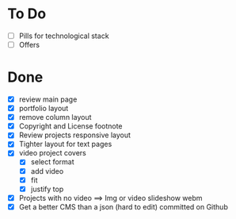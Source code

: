 # To Do

- [ ] Pills for technological stack
- [ ] Offers

# Done

- [x] review main page
- [x] portfolio layout
- [x] remove column layout
- [x] Copyright and License footnote
- [x] Review projects responsive layout
- [x] Tighter layout for text pages
- [x] video project covers
  - [x] select format
  - [x] add video
  - [x] fit
  - [x] justify top
- [x] Projects with no video ==> Img or video slideshow webm
- [x] Get a better CMS than a json (hard to edit) committed on Github